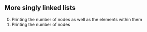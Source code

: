 More singly linked lists
---
0. Printing the number of nodes as well as the elements within them
1. Printing the number of nodes
